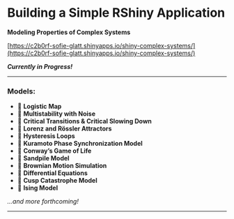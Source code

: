 # Building a Simple RShiny Application  
**Modeling Properties of Complex Systems**

[https://c2b0rf-sofie-glatt.shinyapps.io/shiny-complex-systems/](https://c2b0rf-sofie-glatt.shinyapps.io/shiny-complex-systems/)

***_Currently in Progress!_***

---

### Models:

- 🔹 **Logistic Map**  
- 🔹 **Multistability with Noise**  
- 🔹 **Critical Transitions & Critical Slowing Down**  
- 🔹 **Lorenz and Rössler Attractors**  
- 🔹 **Hysteresis Loops**  
- 🔹 **Kuramoto Phase Synchronization Model**  
- 🔹 **Conway’s Game of Life**  
- 🔹 **Sandpile Model**  
- 🔹 **Brownian Motion Simulation**  
- 🔹 **Differential Equations**  
- 🔹 **Cusp Catastrophe Model**  
- 🔹 **Ising Model**  

*...and more forthcoming!*

---
